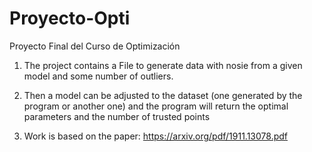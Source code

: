 # Proyecto-Opti
Proyecto Final del Curso de Optimización

1. The project contains a File to generate data with nosie from a given model and some number of outliers. 

2. Then a model can be adjusted to the dataset (one generated by the program or another one) and the program will return the optimal parameters and the number of 
   trusted points
   

3. Work is based on the paper: 
  https://arxiv.org/pdf/1911.13078.pdf
